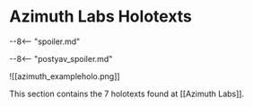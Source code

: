 # Azimuth Labs Holotexts

--8<-- "spoiler.md"

--8<-- "postyav_spoiler.md"

![[azimuth_exampleholo.png]]

This section contains the 7 holotexts found at [[Azimuth Labs]].
